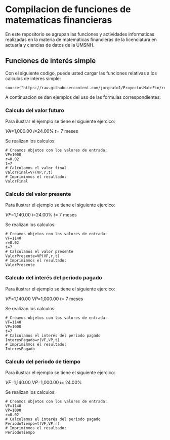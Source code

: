# Compilacion de funciones de matematicas financieras 

En este repositorio se agrupan las funciones y actividades informaticas realizadas en la materia de matemáticas financieras de la licenciatura en actuaría y ciencias de datos de la UMSNH.

## Funciones de interés simple 

Con el siguiente codigo, puede usted cargar las funciones relativas a los calculos de interes simple:


```{r}
source("https://raw.githubusercontent.com/jorgeafo1/ProyectosMateFin/refs/heads/main/VF.R")
```

A continuacion se dan ejemplos del uso de las formulas correspondientes:

### Calculo del valor futuro

Para ilustrar el ejemplo se tiene el siguiente ejercico:

$VA$=1,000.00
$i$=24.00%
$t$= 7 meses 

Se realizan los calculos:

```{r}
# Creamos objetos con los valores de entrada:
VP=1000
r=0.02
t=7
# Calculamos el valor final
ValorFinal=VF(VP,r,t)
# Imprimimmos el resultado: 
ValorFinal
```

### Calculo del valor presente

Para ilustrar el ejemplo se tiene el siguiente ejercico:

$VF$=1,140.00
$i$=24.00%
$t$= 7 meses 

Se realizan los calculos:

```{r}
# Creamos objetos con los valores de entrada:
VF=1140
r=0.02
t=7
# Calculamos el valor presente
ValorPresente=VP(VF,r,t)
# Imprimimmos el resultado: 
ValorPresente
```

### Calculo del interés del periodo pagado

Para ilustrar el ejemplo se tiene el siguiente ejercico:

$VF$=1,140.00
$VP$=1,000.00
$t$= 7 meses 

Se realizan los calculos:

```{r}
# Creamos objetos con los valores de entrada:
VF=1140
VP=1000
t=7
# Calculamos el interés del periodo pagado
InteresPagado=r(VF,VP,t)
# Imprimimmos el resultado: 
InteresPagado
```

### Calculo del periodo de tiempo

Para ilustrar el ejemplo se tiene el siguiente ejercico:

$VF$=1,140.00
$VP$=1,000.00
$i$= 24.00% 

Se realizan los calculos:

```{r}
# Creamos objetos con los valores de entrada:
VF=1140
VP=1000
r=0.02
# Calculamos el interés del periodo pagado
PeriodoTiempo=t(VF,VP,r)
# Imprimimmos el resultado: 
PeriodoTiempo
```


